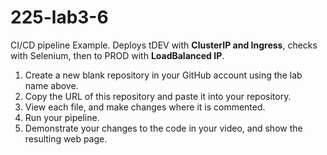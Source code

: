 # 225-lab3-6
CI/CD pipeline Example.  Deploys tDEV with __ClusterIP and Ingress__, checks with Selenium, then to PROD with __LoadBalanced IP__.

1) Create a new blank repository in your GitHub account using the lab name above.
2) Copy the URL of this repository and paste it into your repository.
3) View each file, and make changes where it is commented.
4) Run your pipeline.
5) Demonstrate your changes to the code in your video, and show the resulting web page.
